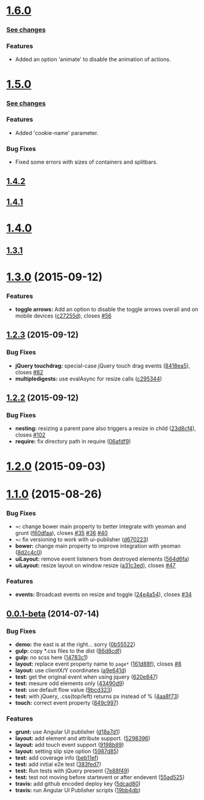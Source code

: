 <a name="1.6.0"></a>
# [1.6.0](https://github.com/dark-gray/ui-layout/tree/1.6.0)

### [See changes](https://github.com/dark-gray/ui-layout/compare/v1.5.0...v1.6.0)

### Features
* Added an option 'animate' to disable the animation of actions.


<a name="1.5.0"></a>
# [1.5.0](https://github.com/dark-gray/ui-layout/tree/1.5.0)

### [See changes](https://github.com/dark-gray/ui-layout/compare/v1.4.2...v1.5.0)

### Features
* Added 'cookie-name' parameter.

### Bug Fixes
* Fixed some errors with sizes of containers and splitbars.


<a name="1.4.2"></a>
## [1.4.2](https://github.com/angular-ui/ui-layout/compare/v1.4.1...v1.4.2)


<a name="1.4.1"></a>
## [1.4.1](https://github.com/angular-ui/ui-layout/compare/v1.4.0...v1.4.1)


<a name="1.4.0"></a>
# [1.4.0](https://github.com/angular-ui/ui-layout/compare/v1.3.1...v1.4.0)



<a name="1.3.1"></a>
## [1.3.1](https://github.com/angular-ui/ui-layout/compare/v1.3.0...v1.3.1)


<a name="1.3.0"></a>
# [1.3.0](https://github.com/angular-ui/ui-layout/compare/v1.2.3...v1.3.0) (2015-09-12)


### Features

* **toggle arrows:** Add an option to disable the toggle arrows overall and on mobile devices ([c27255d](https://github.com/angular-ui/ui-layout/commit/c27255d)), closes [#56](https://github.com/angular-ui/ui-layout/issues/56)



<a name="1.2.3"></a>
## [1.2.3](https://github.com/angular-ui/ui-layout/compare/v1.2.2...v1.2.3) (2015-09-12)


### Bug Fixes

* **jQuery touchdrag:** special-case jQuery touch drag events ([8418ea5](https://github.com/angular-ui/ui-layout/commit/8418ea5)), closes [#82](https://github.com/angular-ui/ui-layout/issues/82)
* **multipledigests:** use evalAsync for resize calls ([c295344](https://github.com/angular-ui/ui-layout/commit/c295344))



<a name="1.2.2"></a>
## [1.2.2](https://github.com/angular-ui/ui-layout/compare/v1.2.1...v1.2.2) (2015-09-12)


### Bug Fixes

* **nesting:** resizing a parent pane also triggers a resize in child ([23d8cf4](https://github.com/angular-ui/ui-layout/commit/23d8cf4)), closes [#102](https://github.com/angular-ui/ui-layout/issues/102)
* **require:** fix directory path in require ([06afdf9](https://github.com/angular-ui/ui-layout/commit/06afdf9))



<a name="1.2.0"></a>
# [1.2.0](https://github.com/angular-ui/ui-layout/compare/v1.1.1...v1.2.0) (2015-09-03)




<a name="1.1.0"></a>
# [1.1.0](https://github.com/angular-ui/ui-layout/compare/v0.0.2...v1.1.0) (2015-08-26)


### Bug Fixes

* **~:** change bower main property to better integrate with yeoman and grunt ([f60dfaa](https://github.com/angular-ui/ui-layout/commit/f60dfaa)), closes [#35](https://github.com/angular-ui/ui-layout/issues/35) [#36](https://github.com/angular-ui/ui-layout/issues/36) [#40](https://github.com/angular-ui/ui-layout/issues/40)
* **~:** fix versioning to work with ui-publisher ([d670223](https://github.com/angular-ui/ui-layout/commit/d670223))
* **bower:** change main property to improve integration with yeoman ([8d2c4c0](https://github.com/angular-ui/ui-layout/commit/8d2c4c0))
* **uiLayout:** remove event listeners from destroyed elements ([564d6fa](https://github.com/angular-ui/ui-layout/commit/564d6fa))
* **uiLayout:** resize layout on window resize ([a31c3ed](https://github.com/angular-ui/ui-layout/commit/a31c3ed)), closes [#47](https://github.com/angular-ui/ui-layout/issues/47)

### Features

* **events:** Broadcast events on resize and toggle ([24e4a54](https://github.com/angular-ui/ui-layout/commit/24e4a54)), closes [#34](https://github.com/angular-ui/ui-layout/issues/34)



<a name="0.0.1-beta"></a>
## [0.0.1-beta](https://github.com/angular-ui/ui-layout/compare/v1.0.5...v0.0.1-beta) (2014-07-14)


### Bug Fixes

* **demo:** the east is at the right... sorry ([0b55522](https://github.com/angular-ui/ui-layout/commit/0b55522))
* **gulp:** copy *.css files to the dist ([86d8cdf](https://github.com/angular-ui/ui-layout/commit/86d8cdf))
* **gulp:** no scss here ([14783c1](https://github.com/angular-ui/ui-layout/commit/14783c1))
* **layout:** replace event property name to `page*` ([161d88f](https://github.com/angular-ui/ui-layout/commit/161d88f)), closes [#8](https://github.com/angular-ui/ui-layout/issues/8)
* **layout:** use clientX/Y coordinates ([a9e641d](https://github.com/angular-ui/ui-layout/commit/a9e641d))
* **test:** get the original event when using jquery ([620e847](https://github.com/angular-ui/ui-layout/commit/620e847))
* **test:** mesure odd elements only ([43490d9](https://github.com/angular-ui/ui-layout/commit/43490d9))
* **test:** use default flow value ([9bcd323](https://github.com/angular-ui/ui-layout/commit/9bcd323))
* **test:** with jQuery, .css(top/left) returns px instead of % ([4aa8f73](https://github.com/angular-ui/ui-layout/commit/4aa8f73))
* **touch:** correct event property ([849c997](https://github.com/angular-ui/ui-layout/commit/849c997))

### Features

* **grunt:** use Angular UI publisher ([d18a7d1](https://github.com/angular-ui/ui-layout/commit/d18a7d1))
* **layout:** add element and attribute support. ([5298396](https://github.com/angular-ui/ui-layout/commit/5298396))
* **layout:** add touch event support ([9198b89](https://github.com/angular-ui/ui-layout/commit/9198b89))
* **layout:** setting slip size option ([5987d85](https://github.com/angular-ui/ui-layout/commit/5987d85))
* **test:** add coverage info ([beb11ef](https://github.com/angular-ui/ui-layout/commit/beb11ef))
* **test:** add initial e2e test ([383fed7](https://github.com/angular-ui/ui-layout/commit/383fed7))
* **test:** Run tests with jQuery present ([7e88f49](https://github.com/angular-ui/ui-layout/commit/7e88f49))
* **test:** test not moving before startevent or after endevent ([55ad525](https://github.com/angular-ui/ui-layout/commit/55ad525))
* **travis:** add github encoded deploy key ([5dcad80](https://github.com/angular-ui/ui-layout/commit/5dcad80))
* **travis:** run Angular UI Publisher scripts ([19bb4db](https://github.com/angular-ui/ui-layout/commit/19bb4db))



